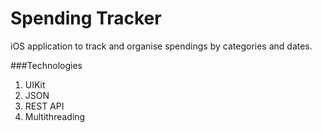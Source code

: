 # Spending Tracker
iOS application to track and organise spendings by categories and dates.

###Technologies
1. UIKit
2. JSON
3. REST API
4. Multithreading

